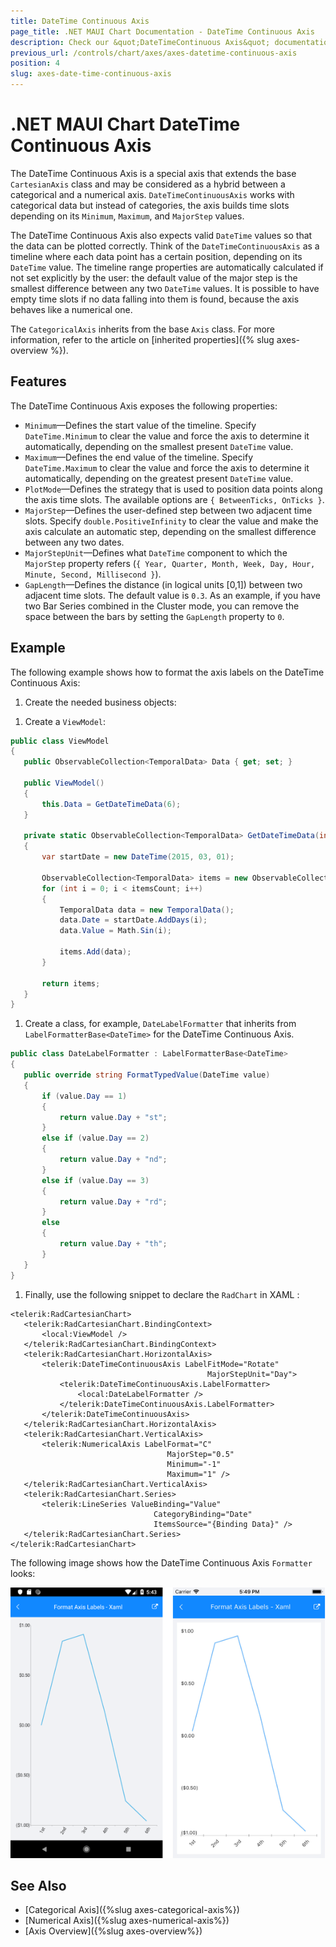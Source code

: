 ```yaml
---
title: DateTime Continuous Axis
page_title: .NET MAUI Chart Documentation - DateTime Continuous Axis
description: Check our &quot;DateTimeContinuous Axis&quot; documentation article for Telerik Chart for .NET MAUI control.
previous_url: /controls/chart/axes/axes-datetime-continuous-axis
position: 4
slug: axes-date-time-continuous-axis
---
```


# .NET MAUI Chart DateTime Continuous Axis

The DateTime Continuous Axis is a special axis that extends the base `CartesianAxis` class and may be considered as a hybrid between a categorical and a numerical axis. `DateTimeContinuousAxis` works with categorical data but instead of categories, the axis builds time slots depending on its `Minimum`, `Maximum`, and `MajorStep` values.

The DateTime Continuous Axis also expects valid `DateTime` values so that the data can be plotted correctly. Think of the `DateTimeContinuousAxis` as a timeline where each data point has a certain position, depending on its `DateTime` value. The timeline range properties are automatically calculated if not set explicitly by the user: the default value of the major step is the smallest difference between any two `DateTime` values. It is possible to have empty time slots if no data falling into them is found, because the axis behaves like a numerical one.

The `CategoricalAxis` inherits from the base `Axis` class. For more information, refer to the article on [inherited properties]({% slug axes-overview %}).

## Features

The DateTime Continuous Axis exposes the following properties:

- `Minimum`&mdash;Defines the start value of the timeline. Specify `DateTime.Minimum` to clear the value and force the axis to determine it automatically, depending on the smallest present `DateTime` value.
- `Maximum`&mdash;Defines the end value of the timeline. Specify `DateTime.Maximum` to clear the value and force the axis to determine it automatically, depending on the greatest present `DateTime` value.
- `PlotMode`&mdash;Defines the strategy that is used to position data points along the axis time slots. The available options are `{ BetweenTicks, OnTicks }`.
- `MajorStep`&mdash;Defines the user-defined step between two adjacent time slots. Specify `double.PositiveInfinity` to clear the value and make the axis calculate an automatic step, depending on the smallest difference between any two dates.
- `MajorStepUnit`&mdash;Defines what `DateTime` component to which the `MajorStep` property refers (`{ Year, Quarter, Month, Week, Day, Hour, Minute, Second, Millisecond }`).
- `GapLength`&mdash;Defines the distance (in logical units [0,1]) between two adjacent time slots. The default value is `0.3`. As an example, if you have two Bar Series combined in the Cluster mode, you can remove the space between the bars by setting the `GapLength` property to `0`.

## Example

The following example shows how to format the axis labels on the DateTime Continuous Axis:

1. Create the needed business objects:

 <snippet id='temporal-data-model' />

1. Create a `ViewModel`:

 ```C#
public class ViewModel
{
    public ObservableCollection<TemporalData> Data { get; set; }

    public ViewModel()
    {
        this.Data = GetDateTimeData(6);
    }

    private static ObservableCollection<TemporalData> GetDateTimeData(int itemsCount)
    {
        var startDate = new DateTime(2015, 03, 01);

        ObservableCollection<TemporalData> items = new ObservableCollection<TemporalData>();
        for (int i = 0; i < itemsCount; i++)
        {
            TemporalData data = new TemporalData();
            data.Date = startDate.AddDays(i);
            data.Value = Math.Sin(i);

            items.Add(data);
        }

        return items;
    }
}
 ```

1. Create a class, for example, `DateLabelFormatter` that inherits from `LabelFormatterBase<DateTime>` for the DateTime Continuous Axis.

 ```C#
public class DateLabelFormatter : LabelFormatterBase<DateTime>
{
    public override string FormatTypedValue(DateTime value)
    {
        if (value.Day == 1)
        {
            return value.Day + "st";
        }
        else if (value.Day == 2)
        {
            return value.Day + "nd";
        }
        else if (value.Day == 3)
        {
            return value.Day + "rd";
        }
        else
        {
            return value.Day + "th";
        }
    }
}
 ```

1. Finally, use the following snippet to declare the `RadChart` in XAML :

 ```XAML
<telerik:RadCartesianChart>
	<telerik:RadCartesianChart.BindingContext>
	    <local:ViewModel />
	</telerik:RadCartesianChart.BindingContext>
	<telerik:RadCartesianChart.HorizontalAxis>
	    <telerik:DateTimeContinuousAxis LabelFitMode="Rotate"
	                                         MajorStepUnit="Day">
	        <telerik:DateTimeContinuousAxis.LabelFormatter>
	            <local:DateLabelFormatter />
	        </telerik:DateTimeContinuousAxis.LabelFormatter>
	    </telerik:DateTimeContinuousAxis>
	</telerik:RadCartesianChart.HorizontalAxis>
	<telerik:RadCartesianChart.VerticalAxis>
	    <telerik:NumericalAxis LabelFormat="C"
	                                MajorStep="0.5"
	                                Minimum="-1"
	                                Maximum="1" />
	</telerik:RadCartesianChart.VerticalAxis>
	<telerik:RadCartesianChart.Series>
	    <telerik:LineSeries ValueBinding="Value"
	                             CategoryBinding="Date"
	                             ItemsSource="{Binding Data}" />
	</telerik:RadCartesianChart.Series>
</telerik:RadCartesianChart>
 ```

The following image shows how the DateTime Continuous Axis `Formatter` looks:

![DateTimeContinuous Axis](images/chart-date-time-continuous-axis-example.png)

## See Also

- [Categorical Axis]({%slug axes-categorical-axis%})
- [Numerical Axis]({%slug axes-numerical-axis%})
- [Axis Overview]({%slug axes-overview%})

